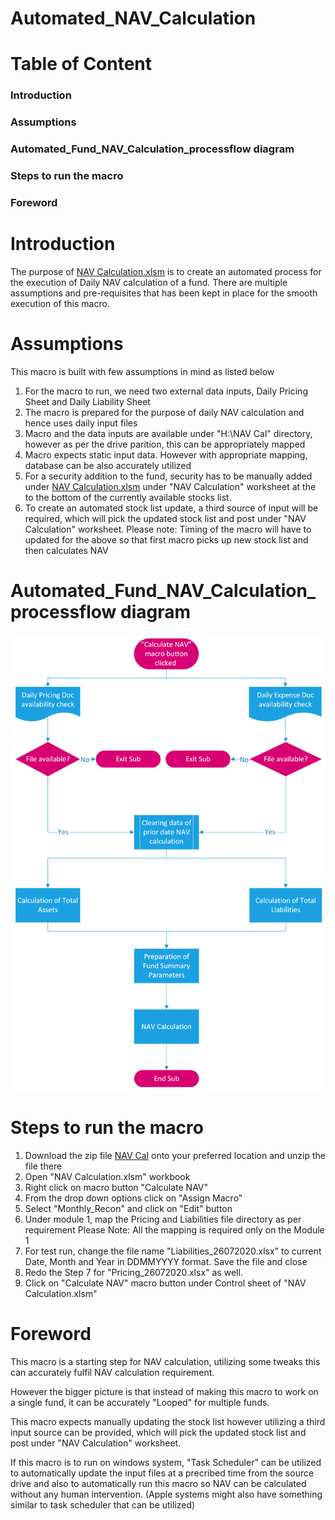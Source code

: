 # Automated_NAV_Calculation 

# Table of Content
### Introduction
### Assumptions
### Automated_Fund_NAV_Calculation_processflow diagram
### Steps to run the macro
### Foreword

# Introduction
The purpose of [NAV Calculation.xlsm](https://github.com/Vanipreet/Automated_NAV_Calculation/blob/master/NAV%20Cal/NAV%20Calculation.xlsm) is to create an automated process for the execution of Daily NAV calculation of a fund. There are multiple assumptions and pre-requisites that has been kept in place for the smooth execution of this macro.

# Assumptions
This macro is built with few assumptions in mind as listed below

1. For the macro to run, we need two external data inputs, Daily Pricing Sheet and Daily Liability Sheet
2. The macro is prepared for the purpose of daily NAV calculation and hence uses daily input files
3. Macro and the data inputs are available under "H:\NAV Cal" directory, however as per the drive parition, this can be appropriately mapped
4. Macro expects static input data. However with appropriate mapping, database can be also accurately utilized
5. For a security addition to the fund, security has to be manually added under [NAV Calculation.xlsm](https://github.com/Vanipreet/Automated_NAV_Calculation/blob/master/NAV%20Cal/NAV%20Calculation.xlsm) under "NAV Calculation" worksheet at the to the bottom of the currently available stocks list.
6. To create an automated stock list update, a third source of input will be required, which will pick the updated stock list and post under "NAV Calculation" worksheet.
Please note: Timing of the macro will have to updated for the above so that first macro picks up new stock list and then calculates NAV

# Automated_Fund_NAV_Calculation_processflow diagram
![alt text](https://github.com/Vanipreet/Automated_NAV_Calculation/blob/master/NAV%20Calculation%20Processflow.png)

# Steps to run the macro

1. Download the zip file [NAV Cal](https://github.com/Vanipreet/Automated_NAV_Calculation/tree/master/NAV%20Cal) onto your preferred location and unzip the file there
2. Open "NAV Calculation.xlsm" workbook
3. Right click on macro button "Calculate NAV"
4. From the drop down options click on "Assign Macro"
5. Select "Monthly_Recon" and click on "Edit" button
6. Under module 1, map the Pricing and Liabilities file directory as per requirement
Please Note: All the mapping is required only on the Module 1
7. For test run, change the file name "Liabilities_26072020.xlsx" to current Date, Month and Year in DDMMYYYY format. Save the file and close
8. Redo the Step 7 for "Pricing_26072020.xlsx" as well. 
9. Click on "Calculate NAV" macro button under Control sheet of "NAV Calculation.xlsm"

# Foreword

This macro is a starting step for NAV calculation, utilizing some tweaks this can accurately fulfil NAV calculation requirement.

However the bigger picture is that instead of making this macro to work on a single fund, it can be accurately "Looped" for multiple funds.

This macro expects manually updating the stock list however utilizing a third input source can be provided, which will pick the updated stock list and post under "NAV Calculation" worksheet.

If this macro is to run on windows system, "Task Scheduler" can be utilized to automatically update the input files at a precribed time from the source drive and also to automatically run this macro so NAV can be calculated without any human intervention. (Apple systems might also have something similar to task scheduler that can be utilized)
